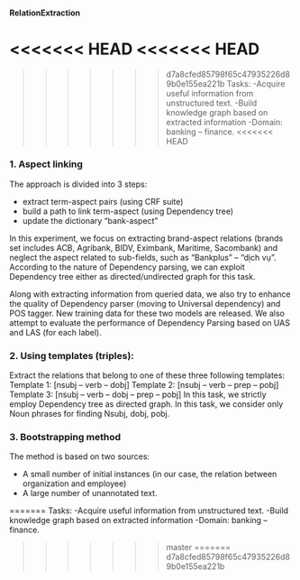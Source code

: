 #### RelationExtraction
<<<<<<< HEAD
<<<<<<< HEAD
=======
>>>>>>> d7a8cfed85798f65c47935226d89b0e155ea221b
Tasks: 
-Acquire useful information from unstructured text. 
-Build knowledge graph based on extracted information 
-Domain: banking – finance.
<<<<<<< HEAD

### 1. Aspect linking

The approach is divided into 3 steps:
+ extract term-aspect pairs (using CRF suite)
+ build a path to link term-aspect (using Dependency tree)
+ update the dictionary “bank-aspect”

In this experiment, we focus on extracting brand-aspect relations (brands set includes ACB, Agribank, BIDV, Eximbank, Maritime, Sacombank) and neglect the aspect related to sub-fields, such as “Bankplus” – “dịch vụ”. According to the nature of Dependency parsing, we can exploit Dependency tree either as directed/undirected graph for this task. 

Along with extracting information from queried data, we also try to enhance the quality of Dependency parser (moving to Universal dependency) and POS tagger. New training data for these two models are released.
We also attempt to evaluate the performance of Dependency Parsing based on UAS and LAS (for each label).

### 2. Using templates (triples):
Extract the relations that belong to one of these three following templates:
Template 1: [nsubj – verb – dobj]
Template 2: [nsubj – verb – prep – pobj]
Template 3: [nsubj – verb – dobj – prep – pobj]
In this task, we strictly employ Dependency tree as directed graph.
In this task, we consider only Noun phrases for finding Nsubj, dobj, pobj.

### 3. Bootstrapping method

The method is based on two sources:
+ A small number of initial instances (in our case, the relation between organization and employee)
+ A large number of unannotated text.


=======
Tasks: -Acquire useful information from unstructured text. -Build knowledge graph based on extracted information -Domain: banking – finance.
>>>>>>> master
=======
>>>>>>> d7a8cfed85798f65c47935226d89b0e155ea221b
